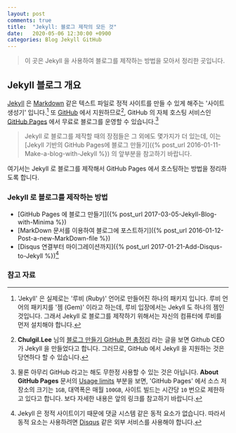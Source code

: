 ```yaml
---
layout: post
comments: true
title:  "Jekyll: 블로그 제작의 모든 것"
date:   2020-05-06 12:30:00 +0900
categories: Blog Jekyll GitHub
---
```


> 이 곳은 Jekyll 을 사용하여 블로그를 제작하는 방법을 모아서 정리한 곳입니다.

## Jekyll 블로그 개요

[Jekyll](https://jekyllrb.com) 은 [Markdown](https://en.wikipedia.org/wiki/Markdown) 같은 텍스트 파일로 정적 사이트를 만들 수 있게 해주는 '사이트 생성기' 입니다.[^Jekyll] 또 [GitHub](https://github.com) 에서 지원하므로[^github-and-jekyll], GitHub 의 자체 호스팅 서비스인 [GitHub Pages](https://pages.github.com) 에서 무료로 블로그를 운영할 수 있습니다.[^limits]

> Jekyll 로 블로그를 제작할 때의 장점들은 그 외에도 몇가지가 더 있는데, 이는 [Jekyll 기반의 GitHub Pages에 블로그 만들기]({% post_url 2016-01-11-Make-a-blog-with-Jekyll %}) 의 앞부분을 참고하기 바랍니다.

여기서는 Jekyll 로 블로그를 제작해서 GitHub Pages 에서 호스팅하는 방법을 정리하도록 합니다.

### Jekyll 로 블로그를 제작하는 방법

* [GitHub Pages 에 블로그 만들기]({% post_url 2017-03-05-Jekyll-Blog-with-Minima %})
* [MarkDown 문서를 이용하여 블로그에 포스트하기]({% post_url 2016-01-12-Post-a-new-MarkDown-file %})
* [Disqus 연결부터 마이그레이션까지]({% post_url 2017-01-21-Add-Disqus-to-Jekyll %})[^disqus]

### 참고 자료

[^Jekyll]: 'Jekyll' 은 실제로는 '루비 (Ruby)' 언어로 만들어진 하나의 패키지 입니다. 루비 언어의 패키지를 '젬 (Gem)' 이라고 하는데, 루비 입장에서는 Jekyll 도 하나의 젬인 것입니다. 그래서 Jekyll 로 블로그를 제작하기 위해서는 자신의 컴퓨터에 루비를 먼저 설치해야 합니다.

[^github-and-jekyll]: **Chulgil.Lee** 님의 [블로그 만들기 GitHub 편 총정리](https://blog.chulgil.me/how-to-make-blog-using-github/) 라는 글을 보면 Github CEO 가 Jekyll 을 만들었다고 합니다. 그러므로, GitHub 에서 Jekyll 을 지원하는 것은 당연하다 할 수 있습니다.

[^limits]: 물론 아무리 GitHub 라고는 해도 무한정 사용할 수 있는 것은 아닙니다. **About GitHub Pages** 문서의 [Usage limits](https://help.github.com/en/github/working-with-github-pages/about-github-pages#usage-limits) 부분을 보면, 'GitHub Pages' 에서 소스 저장소의 크기는 `1GB`, 대역폭은 매월 `100GB`, 사이트 빌드는 시간당 `10` 번으로 제한하고 있다고 합니다. 보다 자세한 내용은 앞의 링크를 참고하기 바랍니다.

[^disqus]: Jekyll 은 정적 사이트이기 때문에 댓글 시스템 같은 동적 요소가 없습니다. 따라서 동적 요소는 사용하려면 [Disqus](https://disqus.com) 같은 외부 서비스를 사용해야 합니다.
